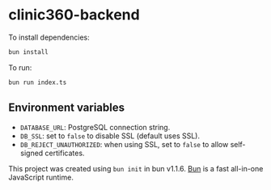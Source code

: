 # clinic360-backend

To install dependencies:

```bash
bun install
```

To run:

```bash
bun run index.ts
```

## Environment variables

- `DATABASE_URL`: PostgreSQL connection string.
- `DB_SSL`: set to `false` to disable SSL (default uses SSL).
- `DB_REJECT_UNAUTHORIZED`: when using SSL, set to `false` to allow self-signed certificates.

This project was created using `bun init` in bun v1.1.6. [Bun](https://bun.sh) is a fast all-in-one JavaScript runtime.
